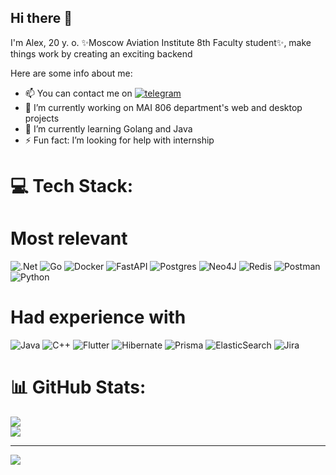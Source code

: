 ## Hi there 👋

I'm Alex, 20 y. o. ✨Moscow Aviation Institute 8th Faculty student✨, make things work by creating an exciting backend

Here are some info about me:

- 📫 You can contact me on [![telegram](https://img.shields.io/badge/Telegram-2CA5E0?style=for-the-badge&logo=telegram&logoColor=white)](https://t.me/zixrend)
- 🔭 I’m currently working on MAI 806 department's web and desktop projects
- 🌱 I’m currently learning Golang and Java
- ⚡ Fun fact: I’m looking for help with internship

# 💻 Tech Stack:
# Most relevant
![.Net](https://img.shields.io/badge/.NET-5C2D91?style=for-the-badge&logo=.net&logoColor=white) ![Go](https://img.shields.io/badge/go-%2300ADD8.svg?style=for-the-badge&logo=go&logoColor=white) ![Docker](https://img.shields.io/badge/docker-%230db7ed.svg?style=for-the-badge&logo=docker&logoColor=white) ![FastAPI](https://img.shields.io/badge/FastAPI-005571?style=for-the-badge&logo=fastapi) ![Postgres](https://img.shields.io/badge/postgres-%23316192.svg?style=for-the-badge&logo=postgresql&logoColor=white) ![Neo4J](https://img.shields.io/badge/Neo4j-008CC1?style=for-the-badge&logo=neo4j&logoColor=white) ![Redis](https://img.shields.io/badge/redis-%23DD0031.svg?style=for-the-badge&logo=redis&logoColor=white) ![Postman](https://img.shields.io/badge/Postman-FF6C37?style=for-the-badge&logo=postman&logoColor=white) ![Python](https://img.shields.io/badge/python-3670A0?style=for-the-badge&logo=python&logoColor=ffdd54) 
# Had experience with
![Java](https://img.shields.io/badge/java-%23ED8B00.svg?style=for-the-badge&logo=openjdk&logoColor=white) ![C++](https://img.shields.io/badge/c++-%2300599C.svg?style=for-the-badge&logo=c%2B%2B&logoColor=white) ![Flutter](https://img.shields.io/badge/Flutter-%2302569B.svg?style=for-the-badge&logo=Flutter&logoColor=white) ![Hibernate](https://img.shields.io/badge/Hibernate-59666C?style=for-the-badge&logo=Hibernate&logoColor=white) ![Prisma](https://img.shields.io/badge/Prisma-3982CE?style=for-the-badge&logo=Prisma&logoColor=white)   ![ElasticSearch](https://img.shields.io/badge/-ElasticSearch-005571?style=for-the-badge&logo=elasticsearch)  ![Jira](https://img.shields.io/badge/jira-%230A0FFF.svg?style=for-the-badge&logo=jira&logoColor=white) 
# 📊 GitHub Stats:
![](https://github-readme-stats.vercel.app/api?username=ZixMai&theme=ayu-mirage&hide_border=false&include_all_commits=true&count_private=true)<br/>
![](https://github-readme-stats.vercel.app/api/top-langs/?username=ZixMai&theme=ayu-mirage&hide_border=false&include_all_commits=true&count_private=true&layout=compact)

---
[![](https://visitcount.itsvg.in/api?id=ZixMai&icon=0&color=13)](https://visitcount.itsvg.in)

